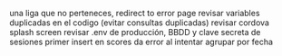 una liga que no perteneces, redirect to error page
revisar variables duplicadas en el codigo (evitar consultas duplicadas)
revisar cordova splash screen
revisar .env de producción, BBDD y clave secreta de sesiones
primer insert en scores da error al intentar agrupar por fecha